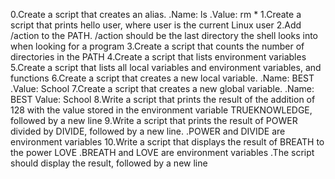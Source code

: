 0.Create a script that creates an alias.
.Name: ls
.Value: rm *
1.Create a script that prints hello user, where user is the current Linux user
2.Add /action to the PATH. /action should be the last directory the shell looks into when looking for a program
3.Create a script that counts the number of directories in the PATH
4.Create a script that lists environment variables
5.Create a script that lists all local variables and environment variables, and functions
6.Create a script that creates a new local variable.
.Name: BEST
.Value: School
7.Create a script that creates a new global variable.
.Name: BEST
Value: School
8.Write a script that prints the result of the addition of 128 with the value stored in the environment variable TRUEKNOWLEDGE, followed by a new line
9.Write a script that prints the result of POWER divided by DIVIDE, followed by a new line.
.POWER and DIVIDE are environment variables
10.Write a script that displays the result of BREATH to the power LOVE
.BREATH and LOVE are environment variables
.The script should display the result, followed by a new line
